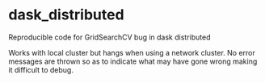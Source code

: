 # dask_distributed
Reproducible code for GridSearchCV bug in dask distributed

Works with local cluster but hangs when using a network cluster. No error messages are thrown so as to indicate what may have gone wrong making it difficult to debug.
